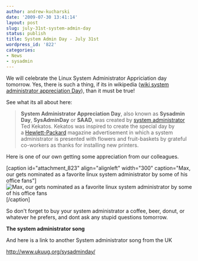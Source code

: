 ```yaml
---
author: andrew-kucharski
date: '2009-07-30 13:41:14'
layout: post
slug: july-31st-system-admin-day
status: publish
title: System Admin Day - July 31st
wordpress_id: '822'
categories:
- News
- sysadmin
---
```


We will celebrate the Linux System Administrator Appriciation day tomorrow.  Yes, there is such a thing, if its in wikipedia ([wiki system administrator appreciation Day](http://en.wikipedia.org/wiki/System_Administrator_Appreciation_Day)), than it must be true!

See what its all about here:



> **System Administrator Appreciation Day**, also known as **Sysadmin Day**, **SysAdminDay** or **SAAD**, was created by [system administrator](http://en.wikipedia.org/wiki/System_administrator) Ted Kekatos. Kekatos was inspired to create the special day by a [Hewlett-Packard](http://en.wikipedia.org/wiki/Hewlett-Packard) magazine advertisement in which a system administrator is presented with flowers and fruit-baskets by grateful co-workers as thanks for installing new printers.






Here is one of our own getting some appreciation from our colleagues.

[caption id="attachment_823" align="alignleft" width="300" caption="Max, our gets nominated as a favorite linux system administrator by some of his office fans"]![Max, our gets nominated as a favorite linux system administrator by some of his office fans](http://linuxsysadminblog.com/images/2009/07/LinuxSystemAdmin-gets-love-from-ladies-300x225.jpg)[/caption]

So don't forget to buy your system administrator a coffee, beer, donut, or whatever he prefers, and dont ask any stupid questions tomorrow.

**The system administrator song**



And here is a link to another System administrator song from the UK

http://www.ukuug.org/sysadminday/
